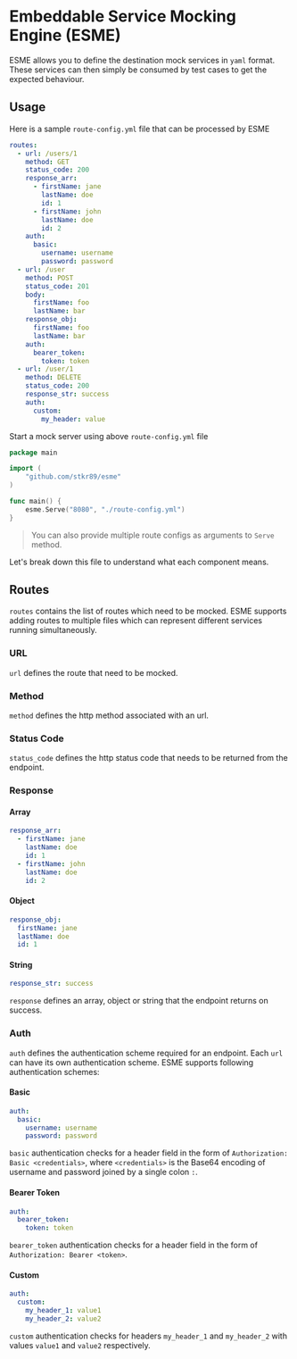 # Embeddable Service Mocking Engine (ESME)
ESME allows you to define the destination mock services in `yaml` format. These 
services can then simply be consumed by test cases to get the expected behaviour. 
## Usage
Here is a sample `route-config.yml` file that can be processed by ESME
```yaml
routes:
  - url: /users/1
    method: GET
    status_code: 200
    response_arr:
      - firstName: jane
        lastName: doe
        id: 1
      - firstName: john
        lastName: doe
        id: 2
    auth:
      basic:
        username: username
        password: password
  - url: /user
    method: POST
    status_code: 201
    body:
      firstName: foo
      lastName: bar
    response_obj:
      firstName: foo
      lastName: bar
    auth:
      bearer_token:
        token: token
  - url: /user/1
    method: DELETE
    status_code: 200
    response_str: success
    auth:
      custom:
        my_header: value
```
Start a mock server using above `route-config.yml` file
```go
package main

import (
	"github.com/stkr89/esme"
)

func main() {
    esme.Serve("8080", "./route-config.yml")
}
```

> You can also provide multiple route configs as arguments to `Serve` method.  

Let's break down this file to understand what each component means.
## Routes
`routes` contains the list of routes which need to be mocked. ESME supports adding 
routes to multiple files which can represent different services running 
simultaneously.
### URL
`url` defines the route that need to be mocked.
### Method
`method` defines the http method associated with an url.
### Status Code
`status_code` defines the http status code that needs to be returned from the 
endpoint.
### Response
#### Array
```yaml
response_arr:
  - firstName: jane
    lastName: doe
    id: 1
  - firstName: john
    lastName: doe
    id: 2
```
#### Object
```yaml
response_obj:
  firstName: jane
  lastName: doe
  id: 1
```
#### String
```yaml
response_str: success
```
`response` defines an array, object or string that the endpoint returns on success.
### Auth
`auth` defines the authentication scheme required for an endpoint. Each `url` can
have its own authentication scheme. ESME supports following authentication schemes:
#### Basic
```yaml
auth:
  basic:
    username: username
    password: password
```
`basic` authentication checks for a header field in the form of 
`Authorization: Basic <credentials>`, where `<credentials>` is the Base64 
encoding of username and password joined by a single colon `:`.
#### Bearer Token
```yaml
auth:
  bearer_token:
    token: token
```
`bearer_token` authentication checks for a header field in the form of 
`Authorization: Bearer <token>`.
#### Custom
```yaml
auth:
  custom:
    my_header_1: value1
    my_header_2: value2
```
`custom` authentication checks for headers `my_header_1` and `my_header_2` 
with values `value1` and `value2` respectively.